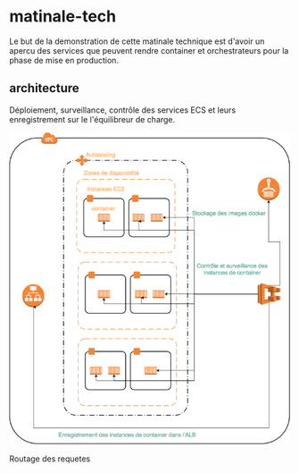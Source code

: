 # matinale-tech

Le but de la demonstration de cette matinale technique est d'avoir un apercu des services que peuvent
rendre container et orchestrateurs pour la phase de mise en production.

## architecture

Déploiement, surveillance, contrôle des services ECS et leurs enregistrement sur le l'équilibreur de charge.

![Services ECS](img/matinale_tech_ecs_services.png)

Routage des requetes 